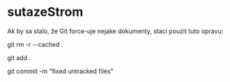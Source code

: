 # sutazeStrom

Ak by sa stalo, že Git force-uje nejake dokumenty, staci pouzit tuto opravu:

git rm -r --cached .

git add .

git commit -m "fixed untracked files"
